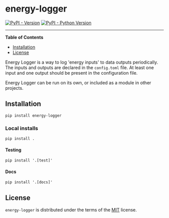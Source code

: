 # energy-logger

[![PyPI - Version](https://img.shields.io/pypi/v/energy-logger.svg)](https://pypi.org/project/energy-logger)
[![PyPI - Python Version](https://img.shields.io/pypi/pyversions/energy-logger.svg)](https://pypi.org/project/energy-logger)

-----

**Table of Contents**

- [Installation](#installation)
- [License](#license)

Energy Logger is a way to log 'energy inputs' to data outputs periodically. The inputs and outputs
are declared in the `config.toml` file. At least one input and one output should be present in the
configuration file.

Energy Logger can be run on its own, or included as a module in other projects.

## Installation

```console
pip install energy-logger
```

### Local installs

```console
pip install .
```

#### Testing

```console
pip install '.[test]'
```

#### Docs

```console
pip install '.[docs]'
```


## License

`energy-logger` is distributed under the terms of the [MIT](https://spdx.org/licenses/MIT.html) license.
